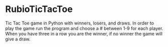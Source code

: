 # RubioTicTacToe
Tic Tac Toe game in Python with winners, losers, and draws.
In order to play the game run the program and choose a # between 1-9 for each player. When you have three in a row you are the winner, if no winner the game will give a draw. 
